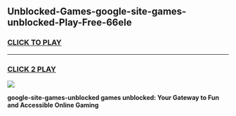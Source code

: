 
## Unblocked-Games-google-site-games-unblocked-Play-Free-66ele
<h3>
<a href="https://premium76.site?title=google-site-games-unblocked&ref=17A">CLICK TO PLAY</a></h3>
<hr>

<h3>
<a href="https://premium76.site?title=google-site-games-unblocked&ref=17A">CLICK 2 PLAY</a>
  
</h3>

<a href="https://premium76.site?title=google-site-games-unblocked&ref=17A"><img src="https://clearcache.store/games.png"></a>


**google-site-games-unblocked games unblocked: Your Gateway to Fun and Accessible Online Gaming**
